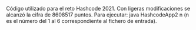 Código utilizado para el reto Hashcode 2021.
Con ligeras modificaciones se alcanzó la cifra de 8608517 puntos.
Para ejecutar: java HashcodeApp2 n (n es el número del 1 al 6 correspondiente al fichero de entrada).
